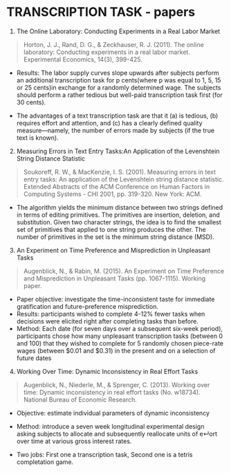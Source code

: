 # TRANSCRIPTION TASK - papers
1. The Online Laboratory: Conducting Experiments in a Real Labor Market

> Horton, J. J., Rand, D. G., & Zeckhauser, R. J. (2011). The online laboratory: Conducting experiments in a real labor market.
> Experimental Economics, 14(3), 399-425.

* Results: The labor supply curves slope upwards after subjects perform an additional transcription
task for p cents(where p was equal to 1, 5, 15 or 25 cents)in exchange for a randomly determined wage.
The subjects should perform a rather tedious but well-paid transcription task first (for 30 cents).

* The advantages of a text transcription task are that it (a) is tedious, (b) requires effort and attention,
and (c) has a clearly defined quality measure—namely, the number of errors made by subjects (if the true text is known).

2. Measuring Errors in Text Entry Tasks:An Application of the Levenshtein String Distance Statistic

> Soukoreff, R. W., & MacKenzie, I. S. (2001). Measuring errors in text entry tasks: An application of the Levenshtein string distance 
> statistic. Extended Abstracts of the ACM Conference on Human Factors in Computing Systems - CHI 2001, pp. 319-320. New York: ACM. 

* The algorithm yields the minimum distance between two strings defined in terms of editing primitives. 
The primitives are insertion, deletion, and substitution. Given two character strings, the idea is to find the smallest set of 
primitives that applied to one string produces the other. The number of primitives in the set is the minimum string distance 
(MSD).
	
3. An Experiment on Time Preference and Misprediction in Unpleasant Tasks

> Augenblick, N., & Rabin, M. (2015). An Experiment on Time Preference and Misprediction in Unpleasant Tasks (pp. 1067-1115). Working 
> paper.

* Paper objective: investigate the time-inconsistent taste for immediate gratification and future-preference misprediction.
* Results: participants wished to complete 4-12% fewer tasks when decisions were elicited right after completing tasks than before.
* Method: Each date (for seven days over a subsequent six-week period), participants chose how many unpleasant transcription tasks 
(between 0 and 100) that they wished to complete for 5 randomly chosen piece-rate wages (between $0.01 and $0.31)
in the present and on a selection of future dates
	
4. Working Over Time: Dynamic Inconsistency in Real Effort Tasks

> Augenblick, N., Niederle, M., & Sprenger, C. (2013). Working over time: Dynamic inconsistency in real effort tasks (No. w18734). 
> National Bureau of Economic Research.

* Objective: estimate individual parameters of dynamic inconsistency  
* Method: introduce a seven week longitudinal experimental design asking subjects to allocate and subsequently
reallocate units of e↵ort over time at various gross interest rates.

* Two jobs: First one a transcription task, Second one is a tetris completation game.
